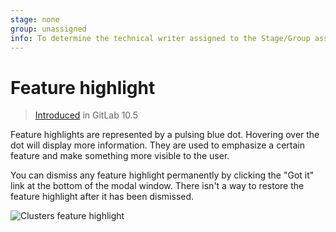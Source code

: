 ```yaml
---
stage: none
group: unassigned
info: To determine the technical writer assigned to the Stage/Group associated with this page, see https://about.gitlab.com/handbook/engineering/ux/technical-writing/#designated-technical-writers
---
```


# Feature highlight

> [Introduced](https://gitlab.com/gitlab-org/gitlab-foss/-/merge_requests/16379) in GitLab 10.5

Feature highlights are represented by a pulsing blue dot. Hovering over the dot
will display more information.
They are used to emphasize a certain feature and make something more visible to the user.

You can dismiss any feature highlight permanently by clicking the "Got it" link
at the bottom of the modal window. There isn't a way to restore the feature highlight
after it has been dismissed.

![Clusters feature highlight](img/feature_highlight_example.png)
